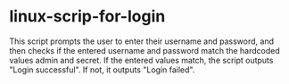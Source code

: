 # linux-scrip-for-login

This script prompts the user to enter their username and password, and then checks if the entered username and password match the hardcoded values admin and secret. If the entered values match, the script outputs "Login successful". If not, it outputs "Login failed".
